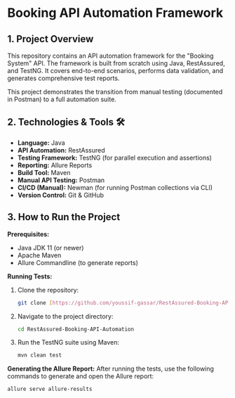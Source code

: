# Booking API Automation Framework

## 1. Project Overview

This repository contains an API automation framework for the "Booking System" API. The framework is built from scratch using Java, RestAssured, and TestNG. It covers end-to-end scenarios, performs data validation, and generates comprehensive test reports.

This project demonstrates the transition from manual testing (documented in Postman) to a full automation suite.

## 2. Technologies & Tools 🛠️

* **Language:** Java
* **API Automation:** RestAssured
* **Testing Framework:** TestNG (for parallel execution and assertions)
* **Reporting:** Allure Reports
* **Build Tool:** Maven
* **Manual API Testing:** Postman
* **CI/CD (Manual):** Newman (for running Postman collections via CLI)
* **Version Control:** Git & GitHub

## 3. How to Run the Project

**Prerequisites:**
* Java JDK 11 (or newer)
* Apache Maven
* Allure Commandline (to generate reports)

**Running Tests:**
1.  Clone the repository:
    ```bash
    git clone [https://github.com/youssif-gassar/RestAssured-Booking-API-Automation.git](https://github.com/youssif-gassar/RestAssured-Booking-API-Automation.git)
    ```
2.  Navigate to the project directory:
    ```bash
    cd RestAssured-Booking-API-Automation
    ```
3.  Run the TestNG suite using Maven:
    ```bash
    mvn clean test
    ```

**Generating the Allure Report:**
After running the tests, use the following commands to generate and open the Allure report:

```bash
allure serve allure-results